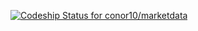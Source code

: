 [ ![Codeship Status for conor10/marketdata](https://www.codeship.io/projects/5887d520-0430-0132-4808-06cd9fe8c123/status)](https://www.codeship.io/projects/30602)